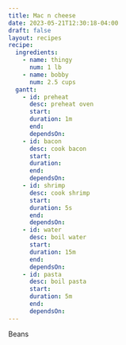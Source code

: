 ```yaml
---
title: Mac n cheese
date: 2023-05-21T12:30:18-04:00
draft: false
layout: recipes
recipe:
  ingredients:
    - name: thingy
      num: 1 lb
    - name: bobby
      num: 2.5 cups
  gantt:
    - id: preheat
      desc: preheat oven
      start:
      duration: 1m
      end:
      dependsOn:
    - id: bacon
      desc: cook bacon
      start:
      duration:
      end:
      dependsOn:
    - id: shrimp
      desc: cook shrimp
      start:
      duration: 5s
      end:
      dependsOn:
    - id: water
      desc: boil water
      start:
      duration: 15m
      end:
      dependsOn:
    - id: pasta
      desc: boil pasta
      start:
      duration: 5m
      end:
      dependsOn:
---
```


Beans
